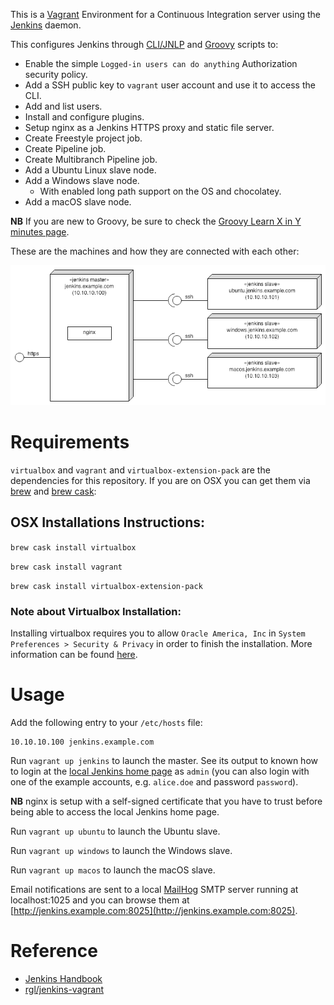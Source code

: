 This is a [Vagrant](https://www.vagrantup.com/) Environment for a Continuous Integration server using the [Jenkins](https://jenkins.io) daemon.

This configures Jenkins through [CLI/JNLP](https://wiki.jenkins-ci.org/display/JENKINS/Jenkins+CLI) and [Groovy](http://www.groovy-lang.org/) scripts to:

* Enable the simple `Logged-in users can do anything` Authorization security policy.
* Add a SSH public key to `vagrant` user account and use it to access the CLI.
* Add and list users.
* Install and configure plugins.
* Setup nginx as a Jenkins HTTPS proxy and static file server.
* Create Freestyle project job.
* Create Pipeline job.
* Create Multibranch Pipeline job.
* Add a Ubuntu Linux slave node.
* Add a Windows slave node.
  * With enabled long path support on the OS and chocolatey.
* Add a macOS slave node.

**NB** If you are new to Groovy, be sure to check the [Groovy Learn X in Y minutes page](https://learnxinyminutes.com/docs/groovy/).

These are the machines and how they are connected with each other:

<img src="diagram.png">


# Requirements

`virtualbox` and `vagrant` and `virtualbox-extension-pack` are the dependencies for this repository.
If you are on OSX you can get them via [brew](https://github.com/Homebrew/brew) and [brew cask](https://github.com/Homebrew/homebrew-cask):

## OSX Installations Instructions:

`brew cask install virtualbox`

`brew cask install vagrant`

`brew cask install virtualbox-extension-pack`

### Note about Virtualbox Installation:

Installing virtualbox requires you to allow `Oracle America, Inc` in `System Preferences > Security & Privacy` in order to finish the installation. More information can be found [here](http://osxdaily.com/2018/12/31/install-run-virtualbox-macos-install-kernel-fails/).

# Usage

Add the following entry to your `/etc/hosts` file:

```
10.10.10.100 jenkins.example.com
```

Run `vagrant up jenkins` to launch the master. See its output to known how to login at the
[local Jenkins home page](https://jenkins.example.com) as `admin` (you can also login with
one of the example accounts, e.g. `alice.doe` and password `password`).

**NB** nginx is setup with a self-signed certificate that you have to trust before being able to access the local Jenkins home page.

Run `vagrant up ubuntu` to launch the Ubuntu slave.

Run `vagrant up windows` to launch the Windows slave.

Run `vagrant up macos` to launch the macOS slave.

Email notifications are sent to a local [MailHog](https://github.com/mailhog/MailHog) SMTP server running at localhost:1025 and you can browse them at [http://jenkins.example.com:8025](http://jenkins.example.com:8025).

# Reference

* [Jenkins Handbook](https://jenkins.io/doc/book/)
* [rgl/jenkins-vagrant](https://github.com/rgl/jenkins-vagrant)
